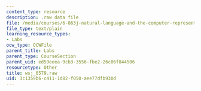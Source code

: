 ```yaml
---
content_type: resource
description: .raw data file
file: /media/courses/6-863j-natural-language-and-the-computer-representation-of-knowledge-spring-2003/3c1359b6c4111d82f050aee77dfb930d_wsj_0579.raw
file_type: text/plain
learning_resource_types:
- Labs
ocw_type: OCWFile
parent_title: Labs
parent_type: CourseSection
parent_uid: ed59eeea-9cb3-3556-fbe2-26c06f844506
resourcetype: Other
title: wsj_0579.raw
uid: 3c1359b6-c411-1d82-f050-aee77dfb930d
---
```

